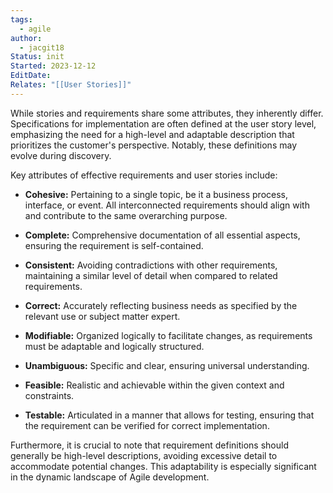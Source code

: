 ```yaml
---
tags:
  - agile
author:
  - jacgit18
Status: init
Started: 2023-12-12
EditDate: 
Relates: "[[User Stories]]"
---
```

While stories and requirements share some attributes, they inherently differ. Specifications for implementation are often defined at the user story level, emphasizing the need for a high-level and adaptable description that prioritizes the customer's perspective. Notably, these definitions may evolve during discovery.

Key attributes of effective requirements and user stories include:

- **Cohesive:** Pertaining to a single topic, be it a business process, interface, or event. All interconnected requirements should align with and contribute to the same overarching purpose.

- **Complete:** Comprehensive documentation of all essential aspects, ensuring the requirement is self-contained.

- **Consistent:** Avoiding contradictions with other requirements, maintaining a similar level of detail when compared to related requirements.

- **Correct:** Accurately reflecting business needs as specified by the relevant use or subject matter expert.

- **Modifiable:** Organized logically to facilitate changes, as requirements must be adaptable and logically structured.

- **Unambiguous:** Specific and clear, ensuring universal understanding.

- **Feasible:** Realistic and achievable within the given context and constraints.

- **Testable:** Articulated in a manner that allows for testing, ensuring that the requirement can be verified for correct implementation.

Furthermore, it is crucial to note that requirement definitions should generally be high-level descriptions, avoiding excessive detail to accommodate potential changes. This adaptability is especially significant in the dynamic landscape of Agile development.